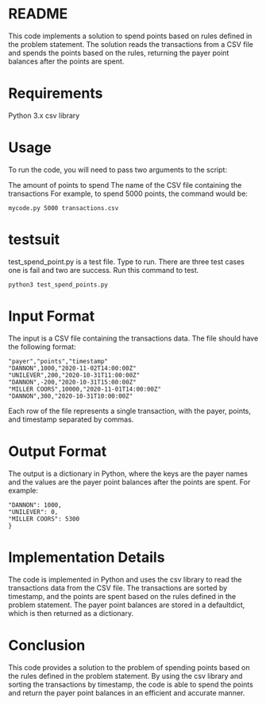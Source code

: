 # README
This code implements a solution to spend points based on rules defined in the problem statement. The solution reads the transactions from a CSV file and spends the points based on the rules, returning the payer point balances after the points are spent.

# Requirements
Python 3.x
csv library

# Usage
To run the code, you will need to pass two arguments to the script:

The amount of points to spend
The name of the CSV file containing the transactions
For example, to spend 5000 points, the command would be:

```python3
mycode.py 5000 transactions.csv
```

# testsuit
test_spend_point.py is a test file. Type to run. There are three test cases one is fail and two are success. Run this command to test.
```
python3 test_spend_points.py
```

# Input Format
The input is a CSV file containing the transactions data. The file should have the following format:

```
"payer","points","timestamp"
"DANNON",1000,"2020-11-02T14:00:00Z"
"UNILEVER",200,"2020-10-31T11:00:00Z"
"DANNON",-200,"2020-10-31T15:00:00Z"
"MILLER COORS",10000,"2020-11-01T14:00:00Z"
"DANNON",300,"2020-10-31T10:00:00Z"
```
Each row of the file represents a single transaction, with the payer, points, and timestamp separated by commas.

# Output Format
The output is a dictionary in Python, where the keys are the payer names and the values are the payer point balances after the points are spent. For example:

```{
"DANNON": 1000,
"UNILEVER": 0,
"MILLER COORS": 5300
}
```

# Implementation Details
The code is implemented in Python and uses the csv library to read the transactions data from the CSV file. The transactions are sorted by timestamp, and the points are spent based on the rules defined in the problem statement. The payer point balances are stored in a defaultdict, which is then returned as a dictionary.

# Conclusion
This code provides a solution to the problem of spending points based on the rules defined in the problem statement. By using the csv library and sorting the transactions by timestamp, the code is able to spend the points and return the payer point balances in an efficient and accurate manner.